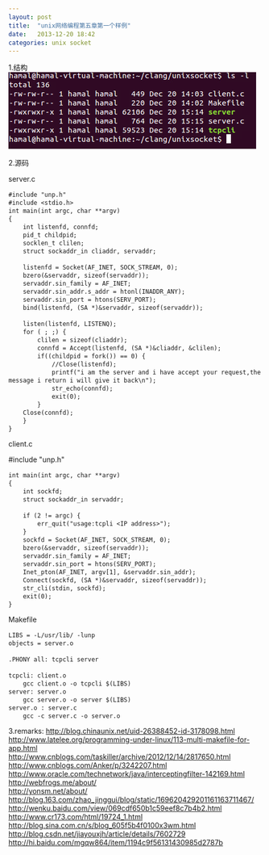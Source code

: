```yaml
---
layout: post
title:  "unix网络编程第五章第一个样例"
date:   2013-12-20 18:42
categories: unix socket
---
```


1.结构   
<img src="/img/chapter5.bmp" />


2.源码  

server.c

	#include "unp.h"
	#include <stdio.h>
	int main(int argc, char **argv)
	{
		int listenfd, connfd;
		pid_t childpid;
		socklen_t clilen;
		struct sockaddr_in cliaddr, servaddr;
		
		listenfd = Socket(AF_INET, SOCK_STREAM, 0);
		bzero(&servaddr, sizeof(servaddr));
		servaddr.sin_family = AF_INET;
		servaddr.sin_addr.s_addr = htonl(INADDR_ANY);
		servaddr.sin_port = htons(SERV_PORT);
		bind(listenfd, (SA *)&servaddr, sizeof(servaddr));

		listen(listenfd, LISTENQ);
		for ( ; ;) {
			clilen = sizeof(cliaddr);
			connfd = Accept(listenfd, (SA *)&cliaddr, &clilen);
			if((childpid = fork()) == 0) {
				//Close(listenfd);
				printf("i am the server and i have accept your request,the message i return i will give it back\n");
				str_echo(connfd);
				exit(0);
			}
		Close(connfd);
		}
	}

client.c

#include "unp.h"

	int main(int argc, char **argv)
	{
		int sockfd;
		struct sockaddr_in servaddr;
		
		if (2 != argc) {
			err_quit("usage:tcpli <IP address>");
		}
		sockfd = Socket(AF_INET, SOCK_STREAM, 0);
		bzero(&servaddr, sizeof(servaddr));
		servaddr.sin_family = AF_INET;
		servaddr.sin_port = htons(SERV_PORT);
		Inet_pton(AF_INET, argv[1], &servaddr.sin_addr);
		Connect(sockfd, (SA *)&servaddr, sizeof(servaddr));
		str_cli(stdin, sockfd);
		exit(0);
	}

Makefile

	LIBS = -L/usr/lib/ -lunp
	objects = server.o 

	.PHONY all: tcpcli server

	tcpcli: client.o
		gcc client.o -o tcpcli $(LIBS)
	server: server.o
		gcc server.o -o server $(LIBS)
	server.o : server.c
		gcc -c server.c -o server.o

3.remarks:
http://blog.chinaunix.net/uid-26388452-id-3178098.html  
http://www.latelee.org/programming-under-linux/113-multi-makefile-for-app.html  
http://www.cnblogs.com/taskiller/archive/2012/12/14/2817650.html  
http://www.cnblogs.com/Anker/p/3242207.html  
http://www.oracle.com/technetwork/java/interceptingfilter-142169.html  
http://webfrogs.me/about/  
http://yonsm.net/about/  
http://blog.163.com/zhao_jinggui/blog/static/169620429201161163711467/  
http://wenku.baidu.com/view/069cdf650b1c59eef8c7b4b2.html  
http://www.cr173.com/html/19724_1.html  
http://blog.sina.com.cn/s/blog_605f5b4f0100x3wm.html  
http://blog.csdn.net/jiayouxjh/article/details/7602729  
http://hi.baidu.com/mgqw864/item/1194c9f56131430985d2787b    

